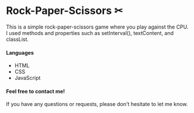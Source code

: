 # Rock-Paper-Scissors ✂
This is a simple rock-paper-scissors game where you play against the CPU. I used methods and properties such as setInterval(), textContent, and classList.
#### Languages
- HTML
- CSS
- JavaScript
#### Feel free to contact me!
If you have any questions or requests, please don't hesitate to let me know.
